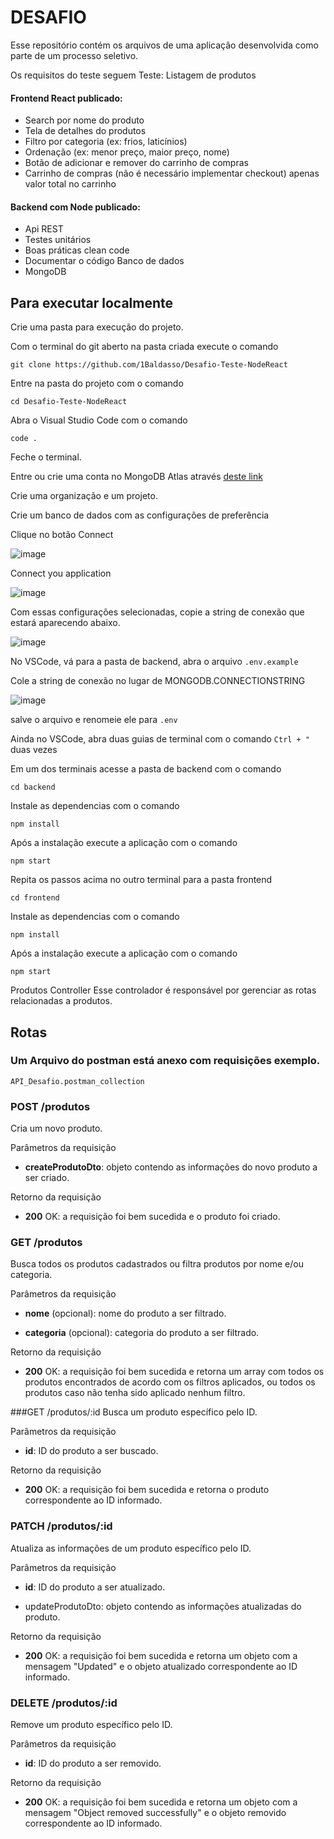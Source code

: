 # DESAFIO
Esse repositório contém os arquivos de uma aplicação desenvolvida como parte de um processo seletivo.

Os requisitos do teste seguem
Teste:
Listagem de produtos
#### Frontend React publicado:
 - Search por nome do produto
 - Tela de detalhes do produtos
 - Filtro por categoria (ex: frios, laticínios)
 - Ordenação (ex: menor preço, maior preço, nome)
 - Botão de adicionar e remover do carrinho de compras
 - Carrinho de compras (não é necessário implementar checkout) apenas valor total no carrinho

#### Backend com Node publicado:
 - Api REST
 - Testes unitários
 - Boas práticas clean code
 - Documentar o código
Banco de dados
 - MongoDB

## Para executar localmente

Crie uma pasta para execução do projeto.

Com o terminal do git aberto na pasta criada execute o comando
```
git clone https://github.com/1Baldasso/Desafio-Teste-NodeReact
```

Entre na pasta do projeto com o comando 
```
cd Desafio-Teste-NodeReact
```

Abra o Visual Studio Code com o comando 
```
code .
```

Feche o terminal.

Entre ou crie uma conta no MongoDB Atlas através [deste link](https://www.mongodb.com/cloud/atlas/register)

Crie uma organização e um projeto.

Crie um banco de dados com as configurações de preferência

Clique no botão Connect 

![image](https://user-images.githubusercontent.com/82400557/230063281-f9bebfb2-c82a-4005-af19-628e490cbb11.png)

Connect you application

![image](https://user-images.githubusercontent.com/82400557/230063498-f39292ca-8353-4a0e-bcb0-0fb55eb0ceee.png)

Com essas configurações selecionadas, copie a string de conexão que estará aparecendo abaixo.

![image](https://user-images.githubusercontent.com/82400557/230063597-33b23e77-0701-426e-93bc-d793945977fa.png)

No VSCode, vá para a pasta de backend, abra o arquivo ```.env.example```

Cole a string de conexão no lugar de MONGODB.CONNECTIONSTRING

![image](https://user-images.githubusercontent.com/82400557/230064109-eddaf674-b2f7-4786-b85c-09a7a73850f9.png)

salve o arquivo e renomeie ele para ```.env```

Ainda no VSCode, abra duas guias de terminal com o comando ```Ctrl + "``` duas vezes

Em um dos terminais acesse a pasta de backend com o comando
```
cd backend
```
Instale as dependencias com o comando
```
npm install
```
Após a instalação execute a aplicação com o comando 
```
npm start
```

Repita os passos acima no outro terminal para a pasta frontend
```
cd frontend
```
Instale as dependencias com o comando
```
npm install
```
Após a instalação execute a aplicação com o comando 
```
npm start
```

Produtos Controller
Esse controlador é responsável por gerenciar as rotas relacionadas a produtos.

## Rotas

### Um Arquivo do postman está anexo com requisições exemplo.
```API_Desafio.postman_collection```

### POST /produtos
Cria um novo produto.

Parâmetros da requisição

- **createProdutoDto**: objeto contendo as informações do novo produto a ser criado.

Retorno da requisição

- **200** OK: a requisição foi bem sucedida e o produto foi criado.

### GET /produtos
Busca todos os produtos cadastrados ou filtra produtos por nome e/ou categoria.

Parâmetros da requisição

- **nome** (opcional): nome do produto a ser filtrado.

- **categoria** (opcional): categoria do produto a ser filtrado.

Retorno da requisição

- **200** OK: a requisição foi bem sucedida e retorna um array com todos os produtos encontrados de acordo com os filtros aplicados, ou todos os produtos caso não tenha sido aplicado nenhum filtro.

###GET /produtos/:id
Busca um produto específico pelo ID.

Parâmetros da requisição

- **id**: ID do produto a ser buscado.

Retorno da requisição

- **200** OK: a requisição foi bem sucedida e retorna o produto correspondente ao ID informado.

### PATCH /produtos/:id

Atualiza as informações de um produto específico pelo ID.



Parâmetros da requisição

- **id**: ID do produto a ser atualizado.

- updateProdutoDto: objeto contendo as informações atualizadas do produto.

Retorno da requisição

- **200** OK: a requisição foi bem sucedida e retorna um objeto com a mensagem "Updated" e o objeto atualizado correspondente ao ID informado.
### DELETE /produtos/:id

Remove um produto específico pelo ID.


Parâmetros da requisição

- **id**: ID do produto a ser removido.

Retorno da requisição

- **200** OK: a requisição foi bem sucedida e retorna um objeto com a mensagem "Object removed successfully" e o objeto removido correspondente ao ID informado.
